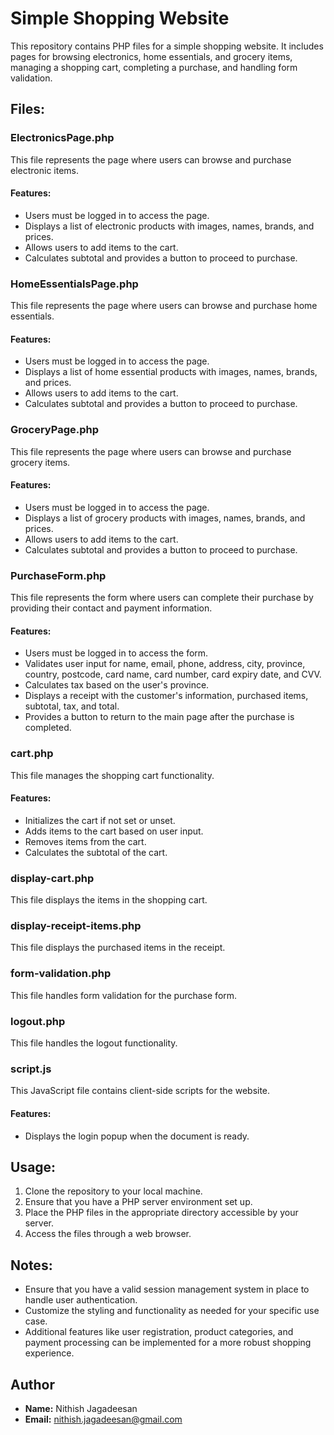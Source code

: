 # Simple Shopping Website

This repository contains PHP files for a simple shopping website. It includes pages for browsing electronics, home essentials, and grocery items, managing a shopping cart, completing a purchase, and handling form validation.

## Files:

### ElectronicsPage.php
This file represents the page where users can browse and purchase electronic items.

#### Features:
- Users must be logged in to access the page.
- Displays a list of electronic products with images, names, brands, and prices.
- Allows users to add items to the cart.
- Calculates subtotal and provides a button to proceed to purchase.

### HomeEssentialsPage.php
This file represents the page where users can browse and purchase home essentials.

#### Features:
- Users must be logged in to access the page.
- Displays a list of home essential products with images, names, brands, and prices.
- Allows users to add items to the cart.
- Calculates subtotal and provides a button to proceed to purchase.

### GroceryPage.php
This file represents the page where users can browse and purchase grocery items.

#### Features:
- Users must be logged in to access the page.
- Displays a list of grocery products with images, names, brands, and prices.
- Allows users to add items to the cart.
- Calculates subtotal and provides a button to proceed to purchase.

### PurchaseForm.php
This file represents the form where users can complete their purchase by providing their contact and payment information.

#### Features:
- Users must be logged in to access the form.
- Validates user input for name, email, phone, address, city, province, country, postcode, card name, card number, card expiry date, and CVV.
- Calculates tax based on the user's province.
- Displays a receipt with the customer's information, purchased items, subtotal, tax, and total.
- Provides a button to return to the main page after the purchase is completed.

### cart.php
This file manages the shopping cart functionality.

#### Features:
- Initializes the cart if not set or unset.
- Adds items to the cart based on user input.
- Removes items from the cart.
- Calculates the subtotal of the cart.

### display-cart.php
This file displays the items in the shopping cart.

### display-receipt-items.php
This file displays the purchased items in the receipt.

### form-validation.php
This file handles form validation for the purchase form.

### logout.php
This file handles the logout functionality.

### script.js
This JavaScript file contains client-side scripts for the website.

#### Features:
- Displays the login popup when the document is ready.

## Usage:
1. Clone the repository to your local machine.
2. Ensure that you have a PHP server environment set up.
3. Place the PHP files in the appropriate directory accessible by your server.
4. Access the files through a web browser.

## Notes:
- Ensure that you have a valid session management system in place to handle user authentication.
- Customize the styling and functionality as needed for your specific use case.
- Additional features like user registration, product categories, and payment processing can be implemented for a more robust shopping experience.


## Author
- **Name:** Nithish Jagadeesan
- **Email:** [nithish.jagadeesan@gmail.com](mailto:nithish.jagadeesan@gmail.com)
